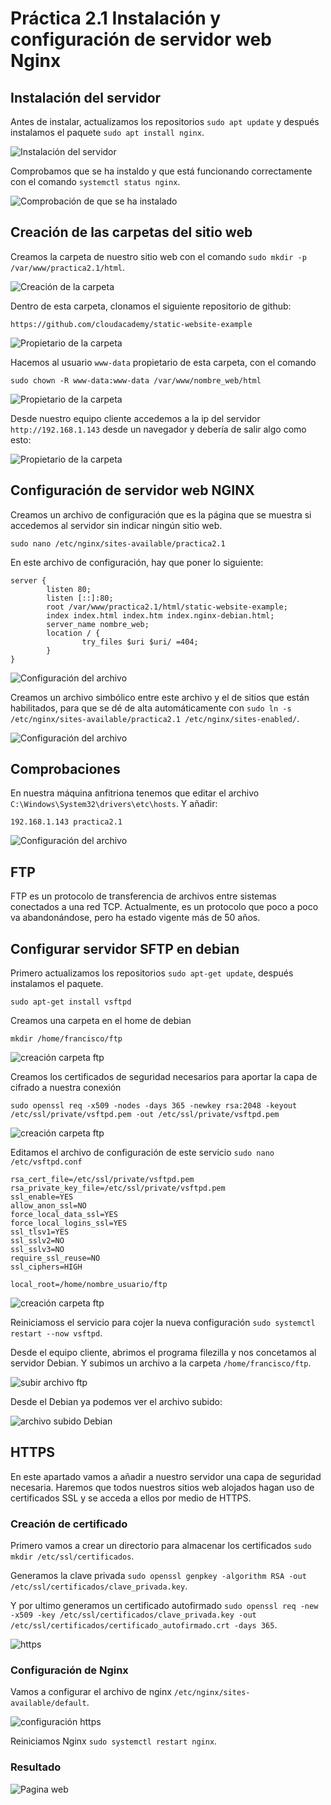 # Práctica 2.1 Instalación y configuración de servidor web Nginx

## Instalación del servidor

Antes de instalar, actualizamos los repositorios `sudo apt update` y después instalamos el paquete `sudo apt install nginx`.

![Instalación del servidor](img/1.png)

Comprobamos que se ha instaldo y que está funcionando correctamente con el comando `systemctl status nginx`.

![Comprobación de que se ha instalado](img/2.png)

## Creación de las carpetas del sitio web

Creamos la carpeta de nuestro sitio web con el comando `sudo mkdir -p /var/www/practica2.1/html`.

![Creación de la carpeta](img/3.png)

Dentro de esta carpeta, clonamos el siguiente repositorio de github:
~~~~
https://github.com/cloudacademy/static-website-example
~~~~

![Propietario de la carpeta](img/4.png)

Hacemos al usuario `www-data` propietario de esta carpeta, con el comando
~~~~
sudo chown -R www-data:www-data /var/www/nombre_web/html
~~~~

![Propietario de la carpeta](img/5.png)

Desde nuestro equipo cliente accedemos a la ip del servidor `http://192.168.1.143` desde un navegador y debería de salir algo como esto: 

![Propietario de la carpeta](img/6.png)

## Configuración de servidor web NGINX
Creamos un archivo de configuración que es la página que se muestra si accedemos al servidor sin indicar ningún sitio web.

~~~~
sudo nano /etc/nginx/sites-available/practica2.1
~~~~

En este archivo de configuración, hay que poner lo siguiente:

~~~~
server {
        listen 80;
        listen [::]:80;
        root /var/www/practica2.1/html/static-website-example;
        index index.html index.htm index.nginx-debian.html;
        server_name nombre_web;
        location / {
                try_files $uri $uri/ =404;
        }
}
~~~~

![Configuración del archivo](img/7.png)

Creamos un archivo simbólico entre este archivo y el de sitios que 
están habilitados, para que se dé de alta automáticamente 
con `sudo ln -s /etc/nginx/sites-available/practica2.1 /etc/nginx/sites-enabled/`.

![Configuración del archivo](img/8.png)

## Comprobaciones
En nuestra máquina anfitriona tenemos que editar el archivo `C:\Windows\System32\drivers\etc\hosts`. Y añadir:
~~~~
192.168.1.143 practica2.1
~~~~

![Configuración del archivo](img/9.png)

## FTP
FTP es un protocolo de transferencia de archivos entre sistemas
conectados a una red TCP. Actualmente, es un protocolo que poco a
poco va abandonándose, pero ha estado vigente más de 50 años.

## Configurar servidor SFTP en debian
Primero actualizamos los repositorios `sudo apt-get update`, después instalamos
el paquete.
~~~~
sudo apt-get install vsftpd
~~~~

Creamos una carpeta en el home de debian
~~~~
mkdir /home/francisco/ftp
~~~~

![creación carpeta ftp](img/10.png)

Creamos los certificados de seguridad necesarios para aportar la capa de cifrado a nuestra conexión
~~~~
sudo openssl req -x509 -nodes -days 365 -newkey rsa:2048 -keyout /etc/ssl/private/vsftpd.pem -out /etc/ssl/private/vsftpd.pem
~~~~

![creación carpeta ftp](img/11.png)

Editamos el archivo de configuración de este servicio `sudo nano /etc/vsftpd.conf`
~~~~
rsa_cert_file=/etc/ssl/private/vsftpd.pem
rsa_private_key_file=/etc/ssl/private/vsftpd.pem
ssl_enable=YES
allow_anon_ssl=NO
force_local_data_ssl=YES
force_local_logins_ssl=YES
ssl_tlsv1=YES
ssl_sslv2=NO
ssl_sslv3=NO
require_ssl_reuse=NO
ssl_ciphers=HIGH

local_root=/home/nombre_usuario/ftp
~~~~

![creación carpeta ftp](img/12.png)

Reiniciamoss el servicio para cojer la nueva configuración `sudo systemctl restart --now vsftpd`.

Desde el equipo cliente, abrimos el programa filezilla y nos concetamos al servidor Debian. Y subimos un archivo a la carpeta `/home/francisco/ftp`.

![subir archivo ftp](img/13.png)

Desde el Debian ya podemos ver el archivo subido:

![archivo subido Debian](img/14.png)

## HTTPS
En este apartado vamos a añadir a nuestro servidor una capa de seguridad necesaria. Haremos que todos nuestros sitios web alojados hagan uso de certificados SSL y se acceda a ellos por medio de HTTPS.

### Creación de certificado

Primero vamos a crear un directorio para almacenar los certificados `sudo mkdir /etc/ssl/certificados`.

Generamos la clave privada `sudo openssl genpkey -algorithm RSA -out /etc/ssl/certificados/clave_privada.key`.

Y por ultimo generamos un certificado autofirmado `sudo openssl req -new -x509 -key /etc/ssl/certificados/clave_privada.key -out /etc/ssl/certificados/certificado_autofirmado.crt -days 365`.

![https](img/15.png)

### Configuración de Nginx

Vamos a configurar el archivo de nginx `/etc/nginx/sites-available/default`.

![configuración https](img/16.png)

Reiniciamos Nginx `sudo systemctl restart nginx`.

### Resultado

![Pagina web](img/19.png)

